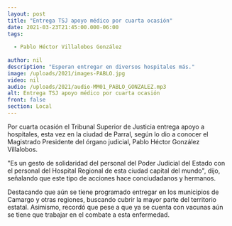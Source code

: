 ```yaml
---
layout: post
title: "Entrega TSJ apoyo médico por cuarta ocasión"
date: 2021-03-23T21:45:00.000-06:00
tags:
  
  - Pablo Héctor Villalobos González
  
author: nil
description: "Esperan entregar en diversos hospitales más."
image: /uploads/2021/images-PABLO.jpg
video: nil
audio: /uploads/2021/audio-MM01_PABLO_GONZALEZ.mp3
alt: Entrega TSJ apoyo médico por cuarta ocasión
front: false
section: Local
---
```


Por cuarta ocasión el Tribunal Superior de Justicia entrega apoyo a hospitales, esta vez en la ciudad de Parral, según lo dio a conocer el Magistrado Presidente del órgano judicial, Pablo Héctor González Villalobos.

"Es un gesto de solidaridad del personal del Poder Judicial del Estado con el personal del Hospital Regional de esta ciudad capital del mundo", dijo, señalando que este tipo de acciones hace conciudadanos y hermanos.

Destacando que aún se tiene programado entregar en los municipios de Camargo y otras regiones, buscando cubrir la mayor parte del territorio estatal. Asimismo, recordó que pese a que ya se cuenta con vacunas aún se tiene que trabajar en el combate a esta enfermedad.
